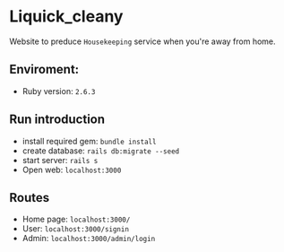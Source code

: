 # Liquick_cleany

Website to preduce `Housekeeping` service when you're away from home.

## Enviroment:

* Ruby version: `2.6.3`

## Run introduction
* install required gem: `bundle install`
* create database: `rails db:migrate --seed`
* start server:  `rails s`
* Open web: `localhost:3000`

## Routes
* Home page: `localhost:3000/`
* User: `localhost:3000/signin`
* Admin: `localhost:3000/admin/login`

